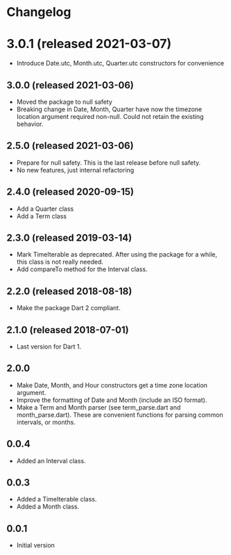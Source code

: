 # Changelog

# 3.0.1 (released 2021-03-07)
- Introduce Date.utc, Month.utc, Quarter.utc constructors for convenience

## 3.0.0 (released 2021-03-06)
- Moved the package to null safety
- Breaking change in Date, Month, Quarter have now the timezone location 
  argument required non-null.  Could not retain the existing behavior. 

## 2.5.0 (released 2021-03-06)
- Prepare for null safety.  This is the last 
release before null safety.
- No new features, just internal refactoring  

## 2.4.0 (released 2020-09-15)
- Add a Quarter class
- Add a Term class

## 2.3.0 (released 2019-03-14)
- Mark TimeIterable as deprecated.  After using the package for a 
while, this class is not really needed.  
 - Add compareTo method for the Interval class.  

## 2.2.0 (released 2018-08-18)
- Make the package Dart 2 compliant.

## 2.1.0 (released 2018-07-01)
- Last version for Dart 1.
 
## 2.0.0
- Make Date, Month, and Hour constructors get a time zone location argument.   
- Improve the formatting of Date and Month (include an ISO format). 
- Make a Term and Month parser (see term_parse.dart and month_parse.dart).  These are 
convenient functions for parsing common intervals, or months.  
 
## 0.0.4
- Added an Interval class.

## 0.0.3
- Added a TimeIterable class.
- Added a Month class.

## 0.0.1
- Initial version
